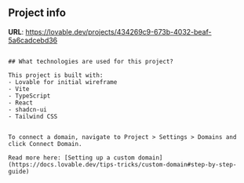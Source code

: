 ## Project info

**URL**: https://lovable.dev/projects/434269c9-673b-4032-beaf-5a6cadcebd36

```

## What technologies are used for this project?

This project is built with:
- Lovable for initial wireframe
- Vite
- TypeScript
- React
- shadcn-ui
- Tailwind CSS


To connect a domain, navigate to Project > Settings > Domains and click Connect Domain.

Read more here: [Setting up a custom domain](https://docs.lovable.dev/tips-tricks/custom-domain#step-by-step-guide)
